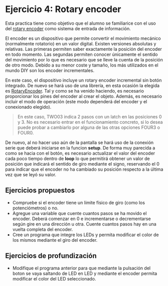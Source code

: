 # Ejercicio 4: Rotary encoder
Esta practica tiene como objetivo que el alumno se familiarice con el uso del [rotary encoder](https://www.ia.omron.com/support/guide/34/introduction.html) como sistema de entrada de información.

El encoder es un dispositivo que permite convertir el movimiento mecánico (normalmente rotatorio) en un valor digital. Existen versiones absolutas y relativas. Las primeras permiten saber exactamente la posición del encoder en todo momento. Las segundas permiten conocer únicamente el sentido del movimiento por lo que es necesario que se lleve la cuenta de la posición de otro modo. Debido a su menor coste y tamaño, los más utilizados en el mundo DIY son los encoder incrementales.

En este caso, el dispositivo incluye un rotary encoder incremental sin botón integrado. De nuevo se hará uso de una librería, en esta ocasión la elegida es [RotaryEncoder](https://github.com/mathertel/RotaryEncoder). Tal y como se ha venido haciendo, es necesario proporcionar los pines del encoder al crear el objeto. Además, es necesario incluir el modo de operación (este modo dependerá del encoder y el conexionado elegido). 
> En este caso, TWO03 indica 2 pasos con un latch en las posiciones 0 y 3. No es necesario entrar en el funcionamiento concreto, si lo desea puede probar a cambiarlo por alguna de las otras opciones FOUR3 o FOUR0.

De nuevo, al no hacer uso aún de la pantalla se hará uso de la conexión serie que deberá iniciarse en la funcion **setup**.
De forma muy parecida a como se hacia con el botón, es necesario actualizar el valor del encoder cada poco tiempo dentro de **loop** lo que permitirá obtener un valor de posición que indicará el sentido de giro mediante el signo, reservando el 0 para indicar que el encoder no ha cambiado su posición respecto a la última vez que se leyó su valor.
## Ejercicios propuestos
- Compruebe si el encoder tiene un límite físico de giro (como los potenciómetros) o no.
- Agregue una variable que cuente cuantos pasos se ha movido el encoder. Deberá comenzar en 0 e incrementarse o decrementarse según gire en una dirección u otra. Cuente cuantos pasos hay en una vuelta completa del encoder.
- Cree un programa que integre los LEDs y permita modificar el color de los mismos mediante el giro del encoder.
## Ejercicios de profundización
- Modifique el programa anterior para que mediante la pulsación del boton se vaya saltando de LED en LED y mediante el encoder permita modificar el color del LED seleccionado.
